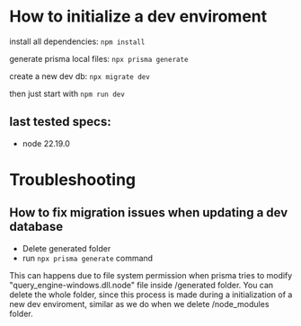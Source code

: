 # How to initialize a dev enviroment

install all dependencies:
`npm install`

generate prisma local files:
`npx prisma generate`

create a new dev db:
`npx migrate dev `

then just start with `npm run dev`

## last tested specs:
- node 22.19.0

# Troubleshooting

## How to fix migration issues when updating a dev database

- Delete generated folder
- run `npx prisma generate` command

This can happens due to file system permission when prisma tries to modify "query_engine-windows.dll.node" file inside /generated folder. You can delete the whole folder, since this process is made during a initialization of a new dev enviroment, similar as we do when we delete /node_modules folder.

